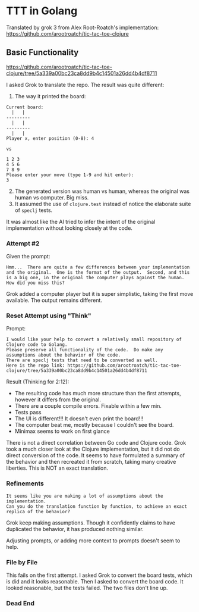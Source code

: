# TTT in Golang

Translated by grok 3 from Alex Root-Roatch's implementation: https://github.com/arootroatch/tic-tac-toe-clojure

## Basic Functionality

https://github.com/arootroatch/tic-tac-toe-clojure/tree/5a339a00bc23ca8dd9b4c14501a26dd4b4df8711

I asked Grok to translate the repo.  The result was quite different:
1. The way it printed the board:
```
Current board:
  |   |
---------
  |   |
---------
  |   |  
Player x, enter position (0-8): 4

vs

1 2 3
4 5 6
7 8 9
Please enter your move (type 1-9 and hit enter):
3
```
2. The generated version was human vs human, whereas the original was human vs computer.  Big miss.
3. It assumed the use of `clojure.test` instead of notice the elaborate suite of `speclj` tests. 

It was almost like the AI tried to infer the intent of the original implementation without looking closely at the code.

### Attempt #2

Given the prompt:

    Hmm...  There are quite a few differences between your implementation and the original.  One is the format of the output.  Second, and this is a big one, in the original the computer plays against the human.  How did you miss this?

Grok added a computer player but it is super simplistic, taking the first move available.  The output remains different.


### Reset Attempt using "Think"

Prompt:
```
I would like your help to convert a relatively small repository of Clojure code to Golang.  
Please preserve all functionality of the code.  Do make any assumptions about the behavior of the code.  
There are speclj tests that need to be converted as well.  
Here is the repo link: https://github.com/arootroatch/tic-tac-toe-clojure/tree/5a339a00bc23ca8dd9b4c14501a26dd4b4df8711
```

Result (Thinking for 2:12):

* The resulting code has much more structure than the first attempts, however it differs from the original.
* There are a couple compile errors.  Fixable within a few min.
* Tests pass
* The UI is different!!! It doesn't even print the board!!!
* The computer beat me, mostly because I couldn't see the board.
* Minimax seems to work on first glance

There is not a direct correlation between Go code and Clojure code.  Grok took a much closer look at the Clojure 
implementation, but it did not do direct conversion of the code.  It seems to have formulated a summary of the behavior
and then recreated it from scratch, taking many creative liberties.  This is NOT an exact translation.

### Refinements

```
It seems like you are making a lot of assumptions about the implementation.  
Can you do the translation function by function, to achieve an exact replica of the behavior?
```

Grok keep making assumptions.  Though it confidently claims to have duplicated the behavior, it has produced nothing similar.

Adjusting prompts, or adding more context to prompts doesn't seem to help.

### File by File

This fails on the first attempt.  I asked Grok to convert the board tests, which is did and it looks reasonable.  Then
I asked to convert the board code.  It looked reasonable, but the tests failed.  The two files don't line up.

### Dead End

